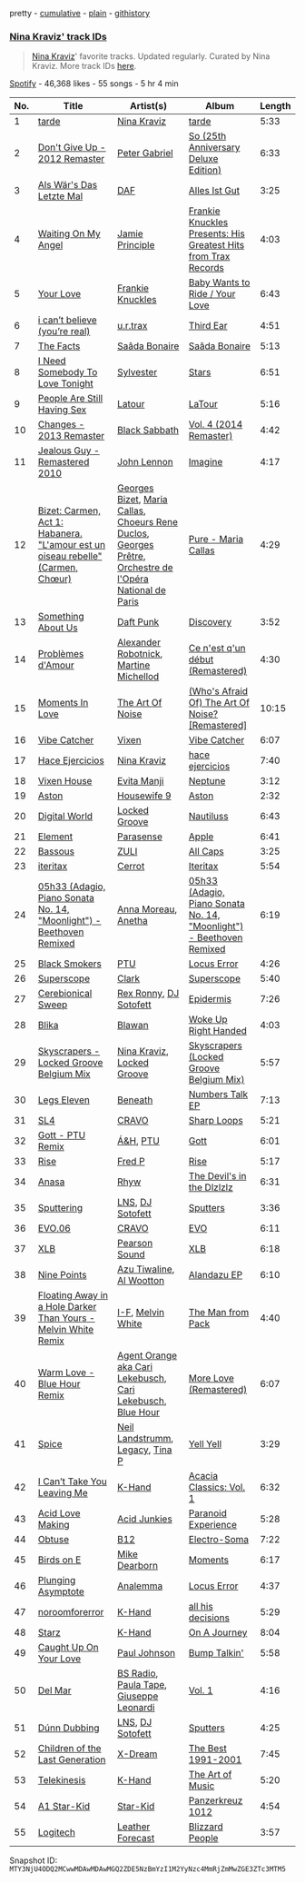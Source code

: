 pretty - [cumulative](/playlists/cumulative/37i9dQZF1DX717gvXLoUJP.md) - [plain](/playlists/plain/37i9dQZF1DX717gvXLoUJP) - [githistory](https://github.githistory.xyz/mackorone/spotify-playlist-archive/blob/main/playlists/plain/37i9dQZF1DX717gvXLoUJP)

### [Nina Kraviz' track IDs](https://open.spotify.com/playlist/37i9dQZF1DX717gvXLoUJP)

> <a href="spotify:artist:1oZmFNkGAT93yD1xX4vTRE">Nina Kraviz</a>' favorite tracks\. Updated regularly\. Curated by Nina Kraviz\. More track IDs <a href="spotify:genre:track\_id">here</a>.

[Spotify](https://open.spotify.com/user/spotify) - 46,368 likes - 55 songs - 5 hr 4 min

| No. | Title | Artist(s) | Album | Length |
|---|---|---|---|---|
| 1 | [tarde](https://open.spotify.com/track/5LrkoYgRaJlKpTQdo2E53X) | [Nina Kraviz](https://open.spotify.com/artist/1oZmFNkGAT93yD1xX4vTRE) | [tarde](https://open.spotify.com/album/0TxChFGfPF0i3lieCwXCVI) | 5:33 |
| 2 | [Don't Give Up \- 2012 Remaster](https://open.spotify.com/track/1wKkRvZnuVde5OYhKwTMeY) | [Peter Gabriel](https://open.spotify.com/artist/7C4sUpWGlTy7IANjruj02I) | [So \(25th Anniversary Deluxe Edition\)](https://open.spotify.com/album/1vJ8rCzq6BJtKGz9Yf6oT3) | 6:33 |
| 3 | [Als Wär's Das Letzte Mal](https://open.spotify.com/track/3OxjlXPOuo1gYEopLl0FbL) | [DAF](https://open.spotify.com/artist/4KtyUYo9zaM9YggIVc7uxx) | [Alles Ist Gut](https://open.spotify.com/album/30OCzTg3ZvAapmzvKmqvav) | 3:25 |
| 4 | [Waiting On My Angel](https://open.spotify.com/track/2GGLP061KzVzhbwG4kumMV) | [Jamie Principle](https://open.spotify.com/artist/5obQFNrkFoWB51hm1JTHMw) | [Frankie Knuckles Presents: His Greatest Hits from Trax Records](https://open.spotify.com/album/0FV16C1tWVlaSSYUYofPwT) | 4:03 |
| 5 | [Your Love](https://open.spotify.com/track/0vryyKyxCFXT0gg670yNEw) | [Frankie Knuckles](https://open.spotify.com/artist/63yl9nDNrHpiAYGlNJxxjc) | [Baby Wants to Ride / Your Love](https://open.spotify.com/album/6hV7MW8zuYQ9skUy0rY2h5) | 6:43 |
| 6 | [i can’t believe \(you’re real\)](https://open.spotify.com/track/1LcVfuMJbKCtT0qdZaHAQC) | [u.r.trax](https://open.spotify.com/artist/5bGQtNvk4LrSUTZGzBiZq5) | [Third Ear](https://open.spotify.com/album/1qzmCUFszkpWLvlrROhW21) | 4:51 |
| 7 | [The Facts](https://open.spotify.com/track/0UVb3lCVXCztOZUNCg4IUQ) | [Saâda Bonaire](https://open.spotify.com/artist/7y1XjJQEGtFmh1MNyWU6cg) | [Saâda Bonaire](https://open.spotify.com/album/0POnlLnYjmV7QIGKgmx1W8) | 5:13 |
| 8 | [I Need Somebody To Love Tonight](https://open.spotify.com/track/6dC66ztLWiYp34KBd68E2b) | [Sylvester](https://open.spotify.com/artist/5TGTpu4g8siFOIctZuQO7y) | [Stars](https://open.spotify.com/album/66w7Uu28k6PBgTieyN8aBY) | 6:51 |
| 9 | [People Are Still Having Sex](https://open.spotify.com/track/1xKW0Y1kSVnZzcAHOccLVl) | [Latour](https://open.spotify.com/artist/6Y0dRb1wZq8Xhok2i6Oy4R) | [LaTour](https://open.spotify.com/album/1EpvID6p3x3AY5orvRv2WI) | 5:16 |
| 10 | [Changes \- 2013 Remaster](https://open.spotify.com/track/3b7wNR330iKhql9dEdbNci) | [Black Sabbath](https://open.spotify.com/artist/5M52tdBnJaKSvOpJGz8mfZ) | [Vol\. 4 \(2014 Remaster\)](https://open.spotify.com/album/3zNcigR9hAceoTJphnxg6f) | 4:42 |
| 11 | [Jealous Guy \- Remastered 2010](https://open.spotify.com/track/3D9iV6cYkYJRAPFO6DRKIE) | [John Lennon](https://open.spotify.com/artist/4x1nvY2FN8jxqAFA0DA02H) | [Imagine](https://open.spotify.com/album/0xzaemKucrJpYhyl7TltAk) | 4:17 |
| 12 | [Bizet: Carmen, Act 1: Habanera\. "L'amour est un oiseau rebelle" \(Carmen, Chœur\)](https://open.spotify.com/track/5Adxsld8lL9MLcaULeoSKu) | [Georges Bizet](https://open.spotify.com/artist/2D7RkvtKKb6E5UmbjQM1Jd), [Maria Callas](https://open.spotify.com/artist/0bjdfjE8XbLa2Odstu6E1E), [Choeurs Rene Duclos](https://open.spotify.com/artist/0iwjANAnsGz9IwE2UXLCFs), [Georges Prêtre](https://open.spotify.com/artist/5lfbI21DXOiKTCT3Gb802r), [Orchestre de l'Opéra National de Paris](https://open.spotify.com/artist/1hro5WQTcOb7fRCEUQEZtK) | [Pure \- Maria Callas](https://open.spotify.com/album/0uloEl7atU9mPvHlgzuDtO) | 4:29 |
| 13 | [Something About Us](https://open.spotify.com/track/1NeLwFETswx8Fzxl2AFl91) | [Daft Punk](https://open.spotify.com/artist/4tZwfgrHOc3mvqYlEYSvVi) | [Discovery](https://open.spotify.com/album/2noRn2Aes5aoNVsU6iWThc) | 3:52 |
| 14 | [Problèmes d'Amour](https://open.spotify.com/track/5BCD68l2CC8BdJB0ZGA3N9) | [Alexander Robotnick](https://open.spotify.com/artist/4ssHihhGpCx4eftfzAI3jq), [Martine Michellod](https://open.spotify.com/artist/7pIXHr4dSVcJmi6a4LOIZE) | [Ce n'est q'un début \(Remastered\)](https://open.spotify.com/album/4LIUpkPUBnNGUYkgNuCHAs) | 4:30 |
| 15 | [Moments In Love](https://open.spotify.com/track/2bsczk82MWGPmTbe6IWYsa) | [The Art Of Noise](https://open.spotify.com/artist/77zrvBORXcnTyysjjKRfBU) | [\(Who's Afraid Of\) The Art Of Noise? \[Remastered\]](https://open.spotify.com/album/1l2IntFpOvhD4wdolquWNR) | 10:15 |
| 16 | [Vibe Catcher](https://open.spotify.com/track/0JhWSndXoTT6SOVhHkMOj3) | [Vixen](https://open.spotify.com/artist/52o3kir2OhAcvcTNUYYXfN) | [Vibe Catcher](https://open.spotify.com/album/1eyP4K1Oj4rT0wyBMXZjGI) | 6:07 |
| 17 | [Hace Ejercicios](https://open.spotify.com/track/7K8hVSM4s25QKgyyioLWTP) | [Nina Kraviz](https://open.spotify.com/artist/1oZmFNkGAT93yD1xX4vTRE) | [hace ejercicios](https://open.spotify.com/album/4QFKs1Wn1pVxUXuXPrkQH4) | 7:40 |
| 18 | [Vixen House](https://open.spotify.com/track/67rW3sURHwamxZNF3FUbGq) | [Evita Manji](https://open.spotify.com/artist/3GJYQIEbjMlGeo4eXP8xqk) | [Neptune](https://open.spotify.com/album/7FcOUT8CZy3r7nc4IDm1is) | 3:12 |
| 19 | [Aston](https://open.spotify.com/track/0F3O5aPpF30lw1NkC8Vm3j) | [Housewife 9](https://open.spotify.com/artist/2BWlGuH1XFha6dh3IXGcJM) | [Aston](https://open.spotify.com/album/39JtI95D6Q7tsVpqHTYmxR) | 2:32 |
| 20 | [Digital World](https://open.spotify.com/track/3H9SvLEsW0vOItmOREgZrm) | [Locked Groove](https://open.spotify.com/artist/0Dc7CbTE5mcvrprttS6GDs) | [Nautiluss](https://open.spotify.com/album/73q9HeJy1LaVJ6qU6O5vN8) | 6:43 |
| 21 | [Element](https://open.spotify.com/track/4P3aMyIZgpQF3xlUbU73FE) | [Parasense](https://open.spotify.com/artist/5RvzadMMtdwFV3bMUiilJH) | [Apple](https://open.spotify.com/album/4RHqVGRoPy8zcio6GyVShs) | 6:41 |
| 22 | [Bassous](https://open.spotify.com/track/2wbaaQN1Q17hwWBpHsJzel) | [ZULI](https://open.spotify.com/artist/5Kur13kkU4pOoNFAE8K0YF) | [All Caps](https://open.spotify.com/album/1sXHoAxzB4MG62AaSDPToo) | 3:25 |
| 23 | [iteritax](https://open.spotify.com/track/0sDHfAWQpBazIpEAscxhPy) | [Cerrot](https://open.spotify.com/artist/0WWsZjbyYAPcxSFXvPY7Cx) | [Iteritax](https://open.spotify.com/album/4KF2LwQELhcBPbRmJDuaRu) | 5:54 |
| 24 | [05h33 \(Adagio, Piano Sonata No\. 14, "Moonlight"\) \- Beethoven Remixed](https://open.spotify.com/track/3jDTHms2Cnyptxhdya2gUq) | [Anna Moreau](https://open.spotify.com/artist/0EmuKBNjozY65uHHQcah6V), [Anetha](https://open.spotify.com/artist/7sJ3ngSMvvXGdVLnODPqXa) | [05h33 \(Adagio, Piano Sonata No\. 14, "Moonlight"\) \- Beethoven Remixed](https://open.spotify.com/album/6VWhSZHVZDkeSVNj7LlXBx) | 6:19 |
| 25 | [Black Smokers](https://open.spotify.com/track/1uL1hBBXXyZN0pIgsFqCr9) | [PTU](https://open.spotify.com/artist/70UHL8BEGqoUNmXfXi0nGr) | [Locus Error](https://open.spotify.com/album/2tFkUn6aftaPWDUZhn8xDl) | 4:26 |
| 26 | [Superscope](https://open.spotify.com/track/2dSW7dkz0MH6dzuFYNQujF) | [Clark](https://open.spotify.com/artist/6kic5bCjlohhDn9KzXbOta) | [Superscope](https://open.spotify.com/album/5tp0TVgVzASPaWaeebqWC2) | 5:40 |
| 27 | [Cerebionical Sweep](https://open.spotify.com/track/2lJIcAX4MzOXygWMR7PF38) | [Rex Ronny](https://open.spotify.com/artist/4asWis6V4cccMDKgO44QK1), [DJ Sotofett](https://open.spotify.com/artist/6XKpS1uSV0qmFmeyZO6mzp) | [Epidermis](https://open.spotify.com/album/4IvX0oC1GcgX7oKBitNSYT) | 7:26 |
| 28 | [Blika](https://open.spotify.com/track/5Jo4Y3kS3o6uXmtw5gHI2Z) | [Blawan](https://open.spotify.com/artist/64kN9EkSTHYhda2FupL0KI) | [Woke Up Right Handed](https://open.spotify.com/album/6aK9NotwcbuNOwn6i6aUdH) | 4:03 |
| 29 | [Skyscrapers \- Locked Groove Belgium Mix](https://open.spotify.com/track/2HPjHWRhmsqnXtsnO1EUmr) | [Nina Kraviz](https://open.spotify.com/artist/1oZmFNkGAT93yD1xX4vTRE), [Locked Groove](https://open.spotify.com/artist/0Dc7CbTE5mcvrprttS6GDs) | [Skyscrapers \(Locked Groove Belgium Mix\)](https://open.spotify.com/album/293nfNaAGWQkK3PZRCSMex) | 5:57 |
| 30 | [Legs Eleven](https://open.spotify.com/track/07Dex59McDluNBVg6wpozI) | [Beneath](https://open.spotify.com/artist/1bPjYRL0Yiouc2b6S7WdB7) | [Numbers Talk EP](https://open.spotify.com/album/3xK2GKw5fdp2rBFnjkqXbY) | 7:13 |
| 31 | [SL4](https://open.spotify.com/track/545OWhzD8boaIwdce0i0ik) | [CRAVO](https://open.spotify.com/artist/4l7liyRNaTKf4qDz53DLvf) | [Sharp Loops](https://open.spotify.com/album/6THB9nyrkjrRRjpZkogxDi) | 5:21 |
| 32 | [Gott \- PTU Remix](https://open.spotify.com/track/7kip6RKdShrodDv8jGnLYw) | [Á&H](https://open.spotify.com/artist/2GSQdG7jd1pedGQ4sK8dPI), [PTU](https://open.spotify.com/artist/70UHL8BEGqoUNmXfXi0nGr) | [Gott](https://open.spotify.com/album/6wqLDxA8SdxiHazycVfd9Q) | 6:01 |
| 33 | [Rise](https://open.spotify.com/track/5CSagzP8Kq3iWuVsLUSCv2) | [Fred P](https://open.spotify.com/artist/4qgais7fd2CQHtwbpCC4Dz) | [Rise](https://open.spotify.com/album/5BwVmmbHecjndkHysxIOcA) | 5:17 |
| 34 | [Anasa](https://open.spotify.com/track/2kpQfJczZWr88tzGF2GMLN) | [Rhyw](https://open.spotify.com/artist/6ULFedYQFwKRcD1V2rngtO) | [The Devil's in the Dlzlzlz](https://open.spotify.com/album/6LiWbP2r313Qh7PaJFasPe) | 6:31 |
| 35 | [Sputtering](https://open.spotify.com/track/5VAALEdmKUFOkCl7M0R4Do) | [LNS](https://open.spotify.com/artist/36Gbzd99kdiLnfBTvrGi82), [DJ Sotofett](https://open.spotify.com/artist/6XKpS1uSV0qmFmeyZO6mzp) | [Sputters](https://open.spotify.com/album/1uDLHtKvJS3tf2FVJ0pVV4) | 3:36 |
| 36 | [EVO.06](https://open.spotify.com/track/30pkUUydiYqgp5b3HvwSZf) | [CRAVO](https://open.spotify.com/artist/0h3LDqJWxHfdM76kVnfGcY) | [EVO](https://open.spotify.com/album/3oA5t5wYnXHZloqSfgcE4T) | 6:11 |
| 37 | [XLB](https://open.spotify.com/track/588eyYPoqN30v2jcqndKG0) | [Pearson Sound](https://open.spotify.com/artist/3lN70MoiO9u6b95CsTeB1J) | [XLB](https://open.spotify.com/album/38ELVyqqb0luHYLpKvUkgx) | 6:18 |
| 38 | [Nine Points](https://open.spotify.com/track/12Sw6G5MahKCyQQsWuHXqN) | [Azu Tiwaline](https://open.spotify.com/artist/0HZwEDqo4wYPQIGacES3mB), [Al Wootton](https://open.spotify.com/artist/77yJIgEEpUU5f87MWDEPwO) | [Alandazu EP](https://open.spotify.com/album/4XlxezT0hwytoRYiMYMa88) | 6:10 |
| 39 | [Floating Away in a Hole Darker Than Yours \- Melvin White Remix](https://open.spotify.com/track/6mnR0EJXmQPG5stEW9liQ6) | [I\-F](https://open.spotify.com/artist/4JEj4gtpwF2dnnBZuNwpwT), [Melvin White](https://open.spotify.com/artist/7Mz0Yi1a95Cjri0LpkV2Jq) | [The Man from Pack](https://open.spotify.com/album/2PJntPpT9rVc1q492EnRqm) | 4:40 |
| 40 | [Warm Love \- Blue Hour Remix](https://open.spotify.com/track/3unVDShdN8aAf0RdZeM4oR) | [Agent Orange aka Cari Lekebusch](https://open.spotify.com/artist/14IBJpAoIVKjL3RDPbDwZd), [Cari Lekebusch](https://open.spotify.com/artist/33WX23QMvnxE5lBbRG1qyl), [Blue Hour](https://open.spotify.com/artist/4dBDX26kNVoNEVUL97nlde) | [More Love \(Remastered\)](https://open.spotify.com/album/1F2NYAtDErMDcG0kKYzJlQ) | 6:07 |
| 41 | [Spice](https://open.spotify.com/track/5TkXbPJuV9LJVi9LpYGfvY) | [Neil Landstrumm](https://open.spotify.com/artist/2Dv40C26DYmaTgCFGjqlTU), [Legacy](https://open.spotify.com/artist/01tH3jrKOXWyoFfBlrvzuW), [Tina P](https://open.spotify.com/artist/4FoMKevlJ96WC3kzgKEVRV) | [Yell Yell](https://open.spotify.com/album/6Pw4lUSiZ3y5tChcxW2Ccc) | 3:29 |
| 42 | [I Can’t Take You Leaving Me](https://open.spotify.com/track/7rOTtFB0RhL3yduL3tv63g) | [K\-Hand](https://open.spotify.com/artist/0qWuk2qgRK2HNKYxqbIn5G) | [Acacia Classics: Vol\. 1](https://open.spotify.com/album/3qypFU3zgm5aJAPhajCBnO) | 6:32 |
| 43 | [Acid Love Making](https://open.spotify.com/track/2TAtmFFQSexZ2bgyCLsXpu) | [Acid Junkies](https://open.spotify.com/artist/60gEfPcEAvnvXBQ9oZePDI) | [Paranoid Experience](https://open.spotify.com/album/3sGeN4mOMfhTApjkKNjram) | 5:28 |
| 44 | [Obtuse](https://open.spotify.com/track/6BsnxTt0OTeClLzJ9UNP2p) | [B12](https://open.spotify.com/artist/66I0uUVKgpOPlEjTiy87nm) | [Electro\-Soma](https://open.spotify.com/album/0nFZszbiABmJPifD2zKwna) | 7:22 |
| 45 | [Birds on E](https://open.spotify.com/track/4OQEO2Y6PuC9IlFYuz2p8j) | [Mike Dearborn](https://open.spotify.com/artist/0YVwdkC0wC44EbigdKTv9w) | [Moments](https://open.spotify.com/album/2ceMZ1jf2D5aV4rHEVRjlQ) | 6:17 |
| 46 | [Plunging Asymptote](https://open.spotify.com/track/74ij1M5EvIByfGowEsoBwg) | [Analemma](https://open.spotify.com/artist/43yfR82m1rVpw6kefPQoMH) | [Locus Error](https://open.spotify.com/album/2tFkUn6aftaPWDUZhn8xDl) | 4:37 |
| 47 | [noroomforerror](https://open.spotify.com/track/1QTuQHLCr42OmTdYt1bT9L) | [K\-Hand](https://open.spotify.com/artist/0qWuk2qgRK2HNKYxqbIn5G) | [all his decisions](https://open.spotify.com/album/1Aohl1B7uvIe666oWkybrq) | 5:29 |
| 48 | [Starz](https://open.spotify.com/track/0tbtAd8TDRmHKbuPTolInF) | [K\-Hand](https://open.spotify.com/artist/0qWuk2qgRK2HNKYxqbIn5G) | [On A Journey](https://open.spotify.com/album/1qg6gKQtN4rOrHQp1qv412) | 8:04 |
| 49 | [Caught Up On Your Love](https://open.spotify.com/track/2zknmd5HmXULWSZoUkltsq) | [Paul Johnson](https://open.spotify.com/artist/4BqZuFqHJ8CLn3ig0f1m0G) | [Bump Talkin'](https://open.spotify.com/album/3yAlW3nGdarm5HxZfHBuLZ) | 5:58 |
| 50 | [Del Mar](https://open.spotify.com/track/2KodPDsp2Jtc4mjOCzt2jF) | [BS Radio](https://open.spotify.com/artist/7am9JYxGcM2Bxzl15EFfma), [Paula Tape](https://open.spotify.com/artist/1Yz5x25z5WOjMGQkZ1TwKh), [Giuseppe Leonardi](https://open.spotify.com/artist/0ACN5bVKdGEkofdh7LCToE) | [Vol\. 1](https://open.spotify.com/album/3mRAaI3QOMUqNVVBM8ys4X) | 4:16 |
| 51 | [Dúnn Dubbing](https://open.spotify.com/track/66RGNQOZWXbNFAFESBJRAO) | [LNS](https://open.spotify.com/artist/36Gbzd99kdiLnfBTvrGi82), [DJ Sotofett](https://open.spotify.com/artist/6XKpS1uSV0qmFmeyZO6mzp) | [Sputters](https://open.spotify.com/album/1uDLHtKvJS3tf2FVJ0pVV4) | 4:25 |
| 52 | [Children of the Last Generation](https://open.spotify.com/track/5GM4dhQXkxtHFCV5aM1zC7) | [X\-Dream](https://open.spotify.com/artist/2Wmyxn5qWyLPWKeEMmJKHc) | [The Best 1991\-2001](https://open.spotify.com/album/2y5avewOLhUVGT1xm3o6Og) | 7:45 |
| 53 | [Telekinesis](https://open.spotify.com/track/4Wa515K1fkOSwdK64rIKZn) | [K\-Hand](https://open.spotify.com/artist/0qWuk2qgRK2HNKYxqbIn5G) | [The Art of Music](https://open.spotify.com/album/3Nlt0lmS0UzBfTRPrkMGQm) | 5:20 |
| 54 | [A1 Star\-Kid](https://open.spotify.com/track/2terEafqPQc2egPCOM6RKW) | [Star\-Kid](https://open.spotify.com/artist/5FbRMUYX0JcNQMMrRBo2K1) | [Panzerkreuz 1012](https://open.spotify.com/album/2gQs2tl5SC4oTz1Y2I6Vl5) | 4:54 |
| 55 | [Logitech](https://open.spotify.com/track/35CcZt5cYMvkXLaQoUCCxm) | [Leather Forecast](https://open.spotify.com/artist/3BfE19Tmu1EWW9TKSw8xgZ) | [Blizzard People](https://open.spotify.com/album/1NJht446o33kGyPLc27U0l) | 3:57 |

Snapshot ID: `MTY3NjU4ODQ2MCwwMDAwMDAwMGQ2ZDE5NzBmYzI1M2YyNzc4MmRjZmMwZGE3ZTc3MTM5`
